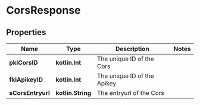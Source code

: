
# CorsResponse

## Properties
| Name | Type | Description | Notes |
| ------------ | ------------- | ------------- | ------------- |
| **pkiCorsID** | **kotlin.Int** | The unique ID of the Cors |  |
| **fkiApikeyID** | **kotlin.Int** | The unique ID of the Apikey |  |
| **sCorsEntryurl** | **kotlin.String** | The entryurl of the Cors |  |



